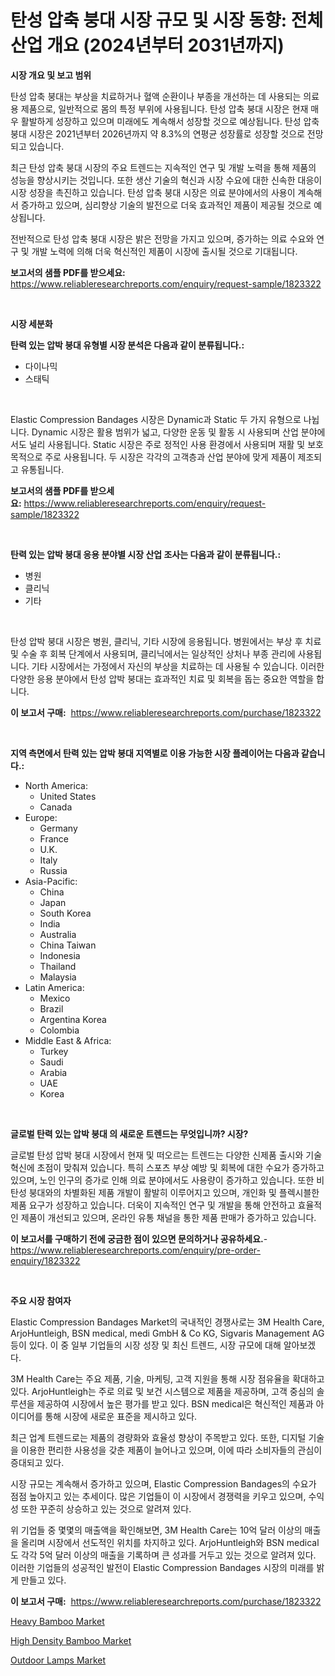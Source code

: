 <p><h1>탄성 압축 붕대 시장 규모 및 시장 동향: 전체 산업 개요 (2024년부터 2031년까지)</h1></p><p><strong>시장 개요 및 보고 범위</strong></p>
<p><p>탄성 압축 붕대는 부상을 치료하거나 혈액 순환이나 부종을 개선하는 데 사용되는 의료용 제품으로, 일반적으로 몸의 특정 부위에 사용됩니다. 탄성 압축 붕대 시장은 현재 매우 활발하게 성장하고 있으며 미래에도 계속해서 성장할 것으로 예상됩니다. 탄성 압축 붕대 시장은 2021년부터 2026년까지 약 8.3%의 연평균 성장률로 성장할 것으로 전망되고 있습니다.</p><p>최근 탄성 압축 붕대 시장의 주요 트렌드는 지속적인 연구 및 개발 노력을 통해 제품의 성능을 향상시키는 것입니다. 또한 생산 기술의 혁신과 시장 수요에 대한 신속한 대응이 시장 성장을 촉진하고 있습니다. 탄성 압축 붕대 시장은 의료 분야에서의 사용이 계속해서 증가하고 있으며, 심리향상 기술의 발전으로 더욱 효과적인 제품이 제공될 것으로 예상됩니다.</p><p>전반적으로 탄성 압축 붕대 시장은 밝은 전망을 가지고 있으며, 증가하는 의료 수요와 연구 및 개발 노력에 의해 더욱 혁신적인 제품이 시장에 출시될 것으로 기대됩니다.</p></p>
<p><strong>보고서의 샘플 PDF를 받으세요:</strong> <a href="https://www.reliableresearchreports.com/enquiry/request-sample/1823322">https://www.reliableresearchreports.com/enquiry/request-sample/1823322</a></p>
<p>&nbsp;</p>
<p><strong>시장 세분화</strong></p>
<p><strong>탄력 있는 압박 붕대 유형별 시장 분석은 다음과 같이 분류됩니다.:</strong></p>
<p><ul><li>다이나믹</li><li>스태틱</li></ul></p>
<p>&nbsp;</p>
<p><p>Elastic Compression Bandages 시장은 Dynamic과 Static 두 가지 유형으로 나뉩니다. Dynamic 시장은 활용 범위가 넓고, 다양한 운동 및 활동 시 사용되며 산업 분야에서도 널리 사용됩니다. Static 시장은 주로 정적인 사용 환경에서 사용되며 재활 및 보호 목적으로 주로 사용됩니다. 두 시장은 각각의 고객층과 산업 분야에 맞게 제품이 제조되고 유통됩니다.</p></p>
<p><strong>보고서의 샘플 PDF를 받으세요:</strong>&nbsp;<a href="https://www.reliableresearchreports.com/enquiry/request-sample/1823322">https://www.reliableresearchreports.com/enquiry/request-sample/1823322</a></p>
<p>&nbsp;</p>
<p><strong> 탄력 있는 압박 붕대 응용 분야별 시장 산업 조사는 다음과 같이 분류됩니다.:</strong></p>
<p><ul><li>병원</li><li>클리닉</li><li>기타</li></ul></p>
<p>&nbsp;</p>
<p><p>탄성 압박 붕대 시장은 병원, 클리닉, 기타 시장에 응용됩니다. 병원에서는 부상 후 치료 및 수술 후 회복 단계에서 사용되며, 클리닉에서는 일상적인 상처나 부종 관리에 사용됩니다. 기타 시장에서는 가정에서 자신의 부상을 치료하는 데 사용될 수 있습니다. 이러한 다양한 응용 분야에서 탄성 압박 붕대는 효과적인 치료 및 회복을 돕는 중요한 역할을 합니다.</p></p>
<p><strong>이 보고서 구매:</strong>&nbsp; <a href="https://www.reliableresearchreports.com/purchase/1823322">https://www.reliableresearchreports.com/purchase/1823322</a></p>
<p>&nbsp;</p>
<p><strong>지역 측면에서 탄력 있는 압박 붕대 지역별로 이용 가능한 시장 플레이어는 다음과 같습니다.:</strong></p>
<p><ul>
    <li>
        North America:
        <ul>
            <li>United States</li>
            <li>Canada</li>
        </ul>
    </li>
    <li>
        Europe:
        <ul>
            <li>Germany</li>
            <li>France</li>
            <li>U.K.</li>
            <li>Italy</li>
            <li>Russia</li>
        </ul>
    </li>
    <li>
        Asia-Pacific:
        <ul>
            <li>China</li>
            <li>Japan</li>
            <li>South Korea</li>
            <li>India</li>
            <li>Australia</li>
            <li>China Taiwan</li>
            <li>Indonesia</li>
            <li>Thailand</li>
            <li>Malaysia</li>
        </ul>
    </li>
    <li>
        Latin America:
        <ul>
            <li>Mexico</li>
            <li>Brazil</li>
            <li>Argentina Korea</li>
            <li>Colombia</li>
        </ul>
    </li>
    <li>
        Middle East & Africa:
        <ul>
            <li>Turkey</li>
            <li>Saudi</li>
            <li>Arabia</li>
            <li>UAE</li>
            <li>Korea</li>
        </ul>
    </li>
    </ul></p>
<p>&nbsp;</p>
<p><strong>글로벌 탄력 있는 압박 붕대 의 새로운 트렌드는 무엇입니까? 시장?</strong></p>
<p><p>글로벌 탄성 압박 붕대 시장에서 현재 및 떠오르는 트렌드는 다양한 신제품 출시와 기술 혁신에 초점이 맞춰져 있습니다. 특히 스포츠 부상 예방 및 회복에 대한 수요가 증가하고 있으며, 노인 인구의 증가로 인해 의료 분야에서도 사용량이 증가하고 있습니다. 또한 비탄성 붕대와의 차별화된 제품 개발이 활발히 이루어지고 있으며, 개인화 및 플렉시블한 제품 요구가 성장하고 있습니다. 더욱이 지속적인 연구 및 개발을 통해 안전하고 효율적인 제품이 개선되고 있으며, 온라인 유통 채널을 통한 제품 판매가 증가하고 있습니다.</p></p>
<p><strong>이 보고서를 구매하기 전에 궁금한 점이 있으면 문의하거나 공유하세요.</strong>- <a href="https://www.reliableresearchreports.com/enquiry/pre-order-enquiry/1823322">https://www.reliableresearchreports.com/enquiry/pre-order-enquiry/1823322</a></p>
<p>&nbsp;</p>
<p><strong>주요 시장 참여자</strong></p>
<p><p>Elastic Compression Bandages Market의 국내적인 경쟁사로는 3M Health Care, ArjoHuntleigh, BSN medical, medi GmbH & Co KG, Sigvaris Management AG 등이 있다. 이 중 일부 기업들의 시장 성장 및 최신 트렌드, 시장 규모에 대해 알아보겠다.</p><p>3M Health Care는 주요 제품, 기술, 마케팅, 고객 지원을 통해 시장 점유율을 확대하고 있다. ArjoHuntleigh는 주로 의료 및 보건 시스템으로 제품을 제공하며, 고객 중심의 솔루션을 제공하여 시장에서 높은 평가를 받고 있다. BSN medical은 혁신적인 제품과 아이디어를 통해 시장에 새로운 표준을 제시하고 있다.</p><p>최근 업계 트렌드로는 제품의 경량화와 효율성 향상이 주목받고 있다. 또한, 디지털 기술을 이용한 편리한 사용성을 갖춘 제품이 늘어나고 있으며, 이에 따라 소비자들의 관심이 증대되고 있다.</p><p>시장 규모는 계속해서 증가하고 있으며, Elastic Compression Bandages의 수요가 점점 높아지고 있는 추세이다. 많은 기업들이 이 시장에서 경쟁력을 키우고 있으며, 수익성 또한 꾸준히 상승하고 있는 것으로 알려져 있다.</p><p>위 기업들 중 몇몇의 매출액을 확인해보면, 3M Health Care는 10억 달러 이상의 매출을 올리며 시장에서 선도적인 위치를 차지하고 있다. ArjoHuntleigh와 BSN medical도 각각 5억 달러 이상의 매출을 기록하며 큰 성과를 거두고 있는 것으로 알려져 있다. 이러한 기업들의 성공적인 발전이 Elastic Compression Bandages 시장의 미래를 밝게 만들고 있다.</p></p>
<p><strong>이 보고서 구매:</strong>&nbsp;&nbsp;<a href="https://www.reliableresearchreports.com/purchase/1823322">https://www.reliableresearchreports.com/purchase/1823322</a></p>
<p><p><a href="https://github.com/globismark/Market-Research-Report-List-2/blob/main/heavy-bamboo-market.md">Heavy Bamboo Market</a></p><p><a href="https://github.com/bobicer/Market-Research-Report-List-2/blob/main/high-density-bamboo-market.md">High Density Bamboo Market</a></p><p><a href="https://github.com/timeliteaut/Market-Research-Report-List-1/blob/main/outdoor-lamps-market.md">Outdoor Lamps Market</a></p></p>
